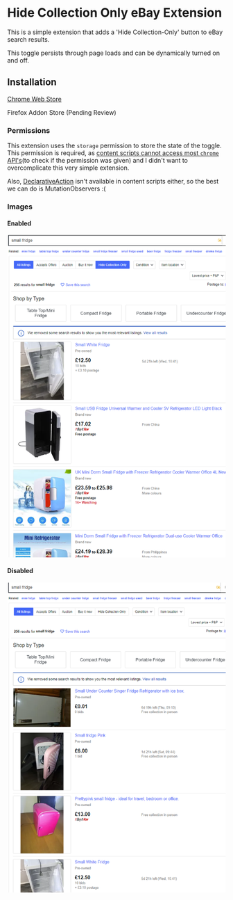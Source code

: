 # Hide Collection Only eBay Extension

This is a simple extension that adds a 'Hide Collection-Only' button to eBay search results.

This toggle persists through page loads and can be dynamically turned on and off.

## Installation

[Chrome Web Store](https://chrome.google.com/webstore/detail/hide-collection-only-butt/dcbnhdjfmnfkblehlkpgeabnhmhnamdl)

Firefox Addon Store (Pending Review)

### Permissions

This extension uses the `storage` permission to store the state of the toggle. This permission is required, as [content scripts cannot access most `chrome` API's](https://stackoverflow.com/a/18195744)(to check if the permission was given) and I didn't want to overcomplicate this very simple extension.

Also, [DeclarativeAction](https://developer.chrome.com/extensions/declarativeAction) isn't available in content scripts either, so the best we can do is MutationObservers :(

### Images

#### Enabled

![button-on](./docs/button-on.PNG)

#### Disabled

![button-off](./docs/button-off.PNG)

